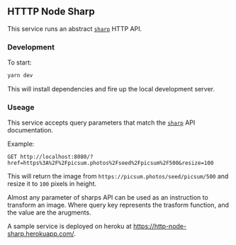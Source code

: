 ## HTTTP Node Sharp

This service runs an abstract [`sharp`](https://sharp.pixelplumbing.com/) HTTP API.

### Development

To start:

```js
yarn dev
```

This will install dependencies and fire up the local development server.

### Useage

This service accepts query parameters that match the [`sharp`](https://sharp.pixelplumbing.com/) API documentation.

Example:

```
GET http://localhost:8080/?href=https%3A%2F%2Fpicsum.photos%2Fseed%2Fpicsum%2F500&resize=100
```

This will return the image from `https://picsum.photos/seed/picsum/500` and resize it to `100` pixels in height.

Almost any parameter of sharps API can be used as an instruction to transform an image. Where query key represents the trasform function, and the value are the arugments.

A sample service is deployed on heroku at https://http-node-sharp.herokuapp.com/.
